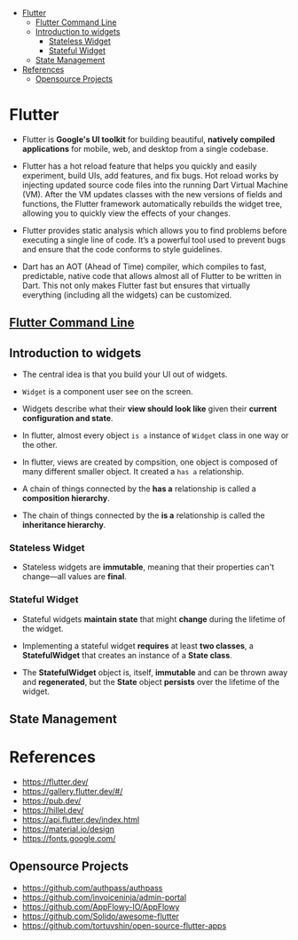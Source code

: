 - [Flutter](#flutter)
  - [Flutter Command Line](#flutter-command-line)
  - [Introduction to widgets](#introduction-to-widgets)
    - [Stateless Widget](#stateless-widget)
    - [Stateful Widget](#stateful-widget)
  - [State Management](#state-management)
- [References](#references)
  - [Opensource Projects](#opensource-projects)

# Flutter

- Flutter is **Google's UI toolkit** for building beautiful, **natively compiled applications** for mobile, web, and desktop from a single codebase.

- Flutter has a hot reload feature that helps you quickly and easily experiment, build UIs, add features, and fix bugs. Hot reload works by injecting updated source code files into the running Dart Virtual Machine (VM). After the VM updates classes with the new versions of fields and functions, the Flutter framework automatically rebuilds the widget tree, allowing you to quickly view the effects of your changes.

- Flutter provides static analysis which allows you to find problems before executing a single line of code. It’s a powerful tool used to prevent bugs and ensure that the code conforms to style guidelines.

- Dart has an AOT (Ahead of Time) compiler, which compiles to fast, predictable, native code that allows almost all of Flutter to be written in Dart. This not only makes Flutter fast but ensures that virtually everything (including all the widgets) can be customized.

## [Flutter Command Line](flutter_cli.md)


## Introduction to widgets

- The central idea is that you build your UI out of widgets. 

- `Widget` is a component user see on the screen.
  
- Widgets describe what their **view should look like** given their **current configuration and state**. 

- In flutter, almost every object `is a` instance of `Widget` class in one way or the other.

- In flutter, views are created by compsition, one object is composed of many different smaller object. It created a `has a` relationship.

- A chain of things connected by the **has a** relationship is called a **composition hierarchy**.
  
- The chain of things connected by the **is a** relationship is called the **inheritance hierarchy**.

### Stateless Widget

- Stateless widgets are **immutable**, meaning that their properties can't change—all values are **final**.

### Stateful Widget

- Stateful widgets **maintain state** that might **change** during the lifetime of the widget.

- Implementing a stateful widget **requires** at least **two classes**, a **StatefulWidget** that creates an instance of a **State class**.

- The **StatefulWidget** object is, itself, **immutable** and can be thrown away and **regenerated**, but the **State** object **persists** over the lifetime of the widget.







  


## State Management


# References

- https://flutter.dev/
- https://gallery.flutter.dev/#/
- https://pub.dev/
- https://hillel.dev/
- https://api.flutter.dev/index.html
- https://material.io/design
- https://fonts.google.com/

## Opensource Projects

- https://github.com/authpass/authpass
- https://github.com/invoiceninja/admin-portal
- https://github.com/AppFlowy-IO/AppFlowy
- https://github.com/Solido/awesome-flutter
- https://github.com/tortuvshin/open-source-flutter-apps
